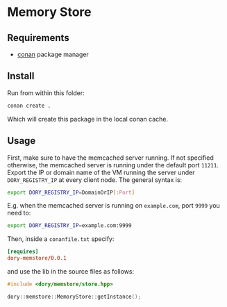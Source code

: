 # Memory Store

## Requirements

- [conan](https://conan.io/) package manager

## Install

Run from within this folder:

```sh
conan create .
```

Which will create this package in the local conan cache.

## Usage

First, make sure to have the memcached server running. If not specified otherwise, the memcached server is running under the default port `11211`. Export the IP or domain name of the VM running the server under `DORY_REGISTRY_IP` at every client node. The general syntax is:

```sh
export DORY_REGISTRY_IP=DomainOrIP[:Port]
```

E.g. when the memcached server is running on `example.com`, port `9999` you need to:

```sh
export DORY_REGISTRY_IP=example.com:9999
```

Then, inside a `conanfile.txt` specify:

```toml
[requires]
dory-memstore/0.0.1
```

and use the lib in the source files as follows:

```cpp
#include <dory/memstore/store.hpp>

dory::memstore::MemoryStore::getInstance();
```
